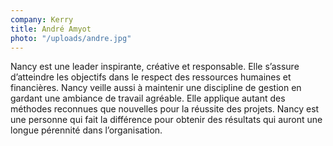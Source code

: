 ```yaml
---
company: Kerry
title: André Amyot
photo: "/uploads/andre.jpg"
---
```


Nancy est une leader inspirante, créative et responsable. Elle s’assure d’atteindre les objectifs dans le respect des ressources humaines et financières. Nancy veille aussi à maintenir une discipline de gestion en gardant une ambiance de travail agréable. Elle applique autant des méthodes reconnues que nouvelles pour la réussite des projets. Nancy est une personne qui fait la différence pour obtenir des résultats qui auront une longue pérennité dans l’organisation.
